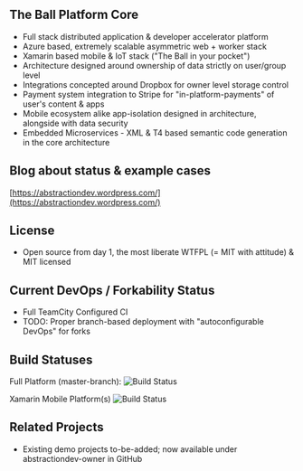The Ball Platform Core
----------------------
- Full stack distributed application & developer accelerator platform
- Azure based, extremely scalable asymmetric web + worker stack
- Xamarin based mobile & IoT stack ("The Ball in your pocket")
- Architecture designed around ownership of data strictly on user/group level
- Integrations concepted around Dropbox for owner level storage control
- Payment system integration to Stripe for "in-platform-payments" of user's content & apps
- Mobile ecosystem alike app-isolation designed in architecture, alongside with data security
- Embedded Microservices - XML & T4 based semantic code generation in the core architecture

Blog about status & example cases
---------------------------------
[https://abstractiondev.wordpress.com/](https://abstractiondev.wordpress.com/)

License
-------
- Open source from day 1, the most liberate WTFPL (= MIT with attitude) & MIT licensed


Current DevOps / Forkability Status
----------------------
- Full TeamCity Configured CI
- TODO: Proper branch-based deployment with "autoconfigurable DevOps" for forks

Build Statuses
--------------
Full Platform (master-branch):
![Build Status](https://theballfactory2.theball.me/app/rest/builds/buildType:%28id:TheBallPlatform_PlatformBinaries%29/statusIcon)

Xamarin Mobile Platform(s)
![Build Status](https://theballfactory2.theball.me/app/rest/builds/buildType:%28id:TheBallPlatform_XamarinMobile%29/statusIcon)

Related Projects
----------------
- Existing demo projects to-be-added; now available under abstractiondev-owner in GitHub
